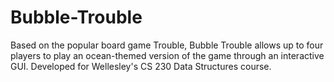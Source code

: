 # Bubble-Trouble
 Based on the popular board game Trouble, Bubble Trouble allows up to four players to play an ocean-themed version of the game through an interactive GUI. Developed for Wellesley's CS 230 Data Structures course.
